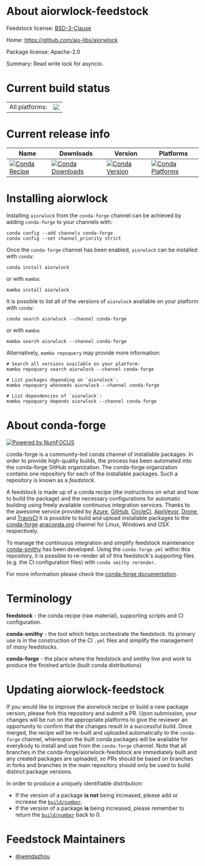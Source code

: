 About aiorwlock-feedstock
=========================

Feedstock license: [BSD-3-Clause](https://github.com/conda-forge/aiorwlock-feedstock/blob/main/LICENSE.txt)

Home: https://github.com/aio-libs/aiorwlock

Package license: Apache-2.0

Summary: Read write lock for asyncio.

Current build status
====================


<table><tr><td>All platforms:</td>
    <td>
      <a href="https://dev.azure.com/conda-forge/feedstock-builds/_build/latest?definitionId=15868&branchName=main">
        <img src="https://dev.azure.com/conda-forge/feedstock-builds/_apis/build/status/aiorwlock-feedstock?branchName=main">
      </a>
    </td>
  </tr>
</table>

Current release info
====================

| Name | Downloads | Version | Platforms |
| --- | --- | --- | --- |
| [![Conda Recipe](https://img.shields.io/badge/recipe-aiorwlock-green.svg)](https://anaconda.org/conda-forge/aiorwlock) | [![Conda Downloads](https://img.shields.io/conda/dn/conda-forge/aiorwlock.svg)](https://anaconda.org/conda-forge/aiorwlock) | [![Conda Version](https://img.shields.io/conda/vn/conda-forge/aiorwlock.svg)](https://anaconda.org/conda-forge/aiorwlock) | [![Conda Platforms](https://img.shields.io/conda/pn/conda-forge/aiorwlock.svg)](https://anaconda.org/conda-forge/aiorwlock) |

Installing aiorwlock
====================

Installing `aiorwlock` from the `conda-forge` channel can be achieved by adding `conda-forge` to your channels with:

```
conda config --add channels conda-forge
conda config --set channel_priority strict
```

Once the `conda-forge` channel has been enabled, `aiorwlock` can be installed with `conda`:

```
conda install aiorwlock
```

or with `mamba`:

```
mamba install aiorwlock
```

It is possible to list all of the versions of `aiorwlock` available on your platform with `conda`:

```
conda search aiorwlock --channel conda-forge
```

or with `mamba`:

```
mamba search aiorwlock --channel conda-forge
```

Alternatively, `mamba repoquery` may provide more information:

```
# Search all versions available on your platform:
mamba repoquery search aiorwlock --channel conda-forge

# List packages depending on `aiorwlock`:
mamba repoquery whoneeds aiorwlock --channel conda-forge

# List dependencies of `aiorwlock`:
mamba repoquery depends aiorwlock --channel conda-forge
```


About conda-forge
=================

[![Powered by
NumFOCUS](https://img.shields.io/badge/powered%20by-NumFOCUS-orange.svg?style=flat&colorA=E1523D&colorB=007D8A)](https://numfocus.org)

conda-forge is a community-led conda channel of installable packages.
In order to provide high-quality builds, the process has been automated into the
conda-forge GitHub organization. The conda-forge organization contains one repository
for each of the installable packages. Such a repository is known as a *feedstock*.

A feedstock is made up of a conda recipe (the instructions on what and how to build
the package) and the necessary configurations for automatic building using freely
available continuous integration services. Thanks to the awesome service provided by
[Azure](https://azure.microsoft.com/en-us/services/devops/), [GitHub](https://github.com/),
[CircleCI](https://circleci.com/), [AppVeyor](https://www.appveyor.com/),
[Drone](https://cloud.drone.io/welcome), and [TravisCI](https://travis-ci.com/)
it is possible to build and upload installable packages to the
[conda-forge](https://anaconda.org/conda-forge) [anaconda.org](https://anaconda.org/)
channel for Linux, Windows and OSX respectively.

To manage the continuous integration and simplify feedstock maintenance
[conda-smithy](https://github.com/conda-forge/conda-smithy) has been developed.
Using the ``conda-forge.yml`` within this repository, it is possible to re-render all of
this feedstock's supporting files (e.g. the CI configuration files) with ``conda smithy rerender``.

For more information please check the [conda-forge documentation](https://conda-forge.org/docs/).

Terminology
===========

**feedstock** - the conda recipe (raw material), supporting scripts and CI configuration.

**conda-smithy** - the tool which helps orchestrate the feedstock.
                   Its primary use is in the construction of the CI ``.yml`` files
                   and simplify the management of *many* feedstocks.

**conda-forge** - the place where the feedstock and smithy live and work to
                  produce the finished article (built conda distributions)


Updating aiorwlock-feedstock
============================

If you would like to improve the aiorwlock recipe or build a new
package version, please fork this repository and submit a PR. Upon submission,
your changes will be run on the appropriate platforms to give the reviewer an
opportunity to confirm that the changes result in a successful build. Once
merged, the recipe will be re-built and uploaded automatically to the
`conda-forge` channel, whereupon the built conda packages will be available for
everybody to install and use from the `conda-forge` channel.
Note that all branches in the conda-forge/aiorwlock-feedstock are
immediately built and any created packages are uploaded, so PRs should be based
on branches in forks and branches in the main repository should only be used to
build distinct package versions.

In order to produce a uniquely identifiable distribution:
 * If the version of a package **is not** being increased, please add or increase
   the [``build/number``](https://docs.conda.io/projects/conda-build/en/latest/resources/define-metadata.html#build-number-and-string).
 * If the version of a package **is** being increased, please remember to return
   the [``build/number``](https://docs.conda.io/projects/conda-build/en/latest/resources/define-metadata.html#build-number-and-string)
   back to 0.

Feedstock Maintainers
=====================

* [@wendazhou](https://github.com/wendazhou/)

